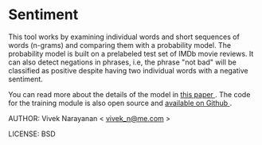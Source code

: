 # Sentiment

This tool works by examining individual words and short sequences of words (n-grams) and comparing them with a probability model. The probability model is built on a prelabeled test set of IMDb movie reviews. It can also detect negations in phrases, i.e, the phrase "not bad" will be classified as positive despite having two individual words with a negative sentiment.

You can read more about the details of the model in <a href="http://arxiv.org/abs/1305.6143"> this paper </a>. The code for the training module is also open source and <a href="https://github.com/vivekn/sentiment-web"> available on Github </a>. 

AUTHOR: Vivek Narayanan < vivek_n@me.com >

LICENSE: BSD

	
